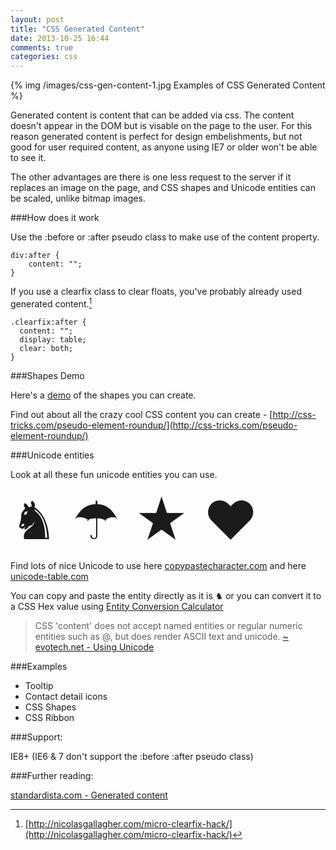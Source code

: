 ```yaml
---
layout: post
title: "CSS Generated Content"
date: 2013-10-25 16:44
comments: true
categories: css
---
```


{% img /images/css-gen-content-1.jpg  Examples of CSS Generated Content %}

Generated content is content that can be added via css. The content doesn't appear in the DOM but is 
visable on the page to the user. For this reason generated content is perfect for design embelishments, 
but not good for user required content, as anyone using IE7 or older won't be able to see it.

The other advantages are there is one less request to the server if it replaces an image on the page, 
and CSS shapes and Unicode entities can be scaled, unlike bitmap images.

###How does it work

Use the :before or :after pseudo class to make use of the content property.

	div:after {
		content: "";
	}

If you use a clearfix class to clear floats, you've probably already used generated content.[^1]

	.clearfix:after {
	  content: "";
	  display: table;
	  clear: both;
	}

<!-- more -->

[^1]: [http://nicolasgallagher.com/micro-clearfix-hack/](http://nicolasgallagher.com/micro-clearfix-hack/)

###Shapes Demo

Here's a [demo](/demo/css-generated-content.html) of the shapes you can create.

Find out about all the crazy cool CSS content you can create - [http://css-tricks.com/pseudo-element-roundup/](http://css-tricks.com/pseudo-element-roundup/)


###Unicode entities


Look at all these fun unicode entities you can use.

<div style="font-size: 6em;">♞ ☂ ★ ❤</div>

Find lots of nice Unicode to use here [copypastecharacter.com](http://copypastecharacter.com) and here [unicode-table.com](http://unicode-table.com)

You can copy and paste the entity directly as it is ♞ or you can convert it to a CSS Hex value using [Entity Conversion Calculator](http://www.evotech.net/articles/testjsentities.html)

> CSS 'content' does not accept named entities or regular numeric entities such as &#64;, but does render ASCII text and unicode.
> [~ evotech.net - Using Unicode](http://www.evotech.net/blog/2007/04/named-html-entities-in-numeric-order/)

###Examples

* Tooltip
* Contact detail icons
* CSS Shapes
* CSS Ribbon

###Support:

IE8+ (IE6 & 7 don't support the :before :after pseudo class)


###Further reading: 

[standardista.com - Generated content](http://www.standardista.com/css3/creating-counters-with-generated-content/)
